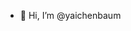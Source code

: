 - 👋 Hi, I’m @yaichenbaum

<!---
yaichenbaum/yaichenbaum is a ✨ special ✨ repository because its `README.md` (this file) appears on your GitHub profile.
You can click the Preview link to take a look at your changes.
--->
